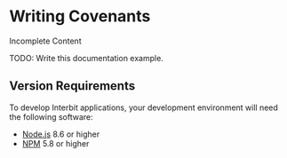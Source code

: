 # Writing Covenants

<div class="tips danger">
  <p><span></span>Incomplete Content</p>
  <p>TODO: Write this documentation example.</p>
</div>


## Version Requirements

To develop Interbit applications, your development environment will need
the following software:

* [Node.js](https://nodejs.org/) 8.6 or higher
* [NPM](https://nodejs.org/) 5.8 or higher
